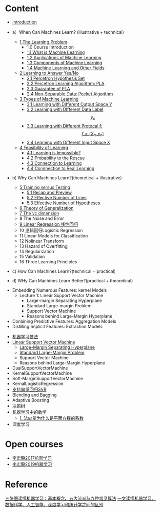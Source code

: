 

# Content
* [Introduction](INTRODUCTION.md)
* a）When Can Machines Learn? (illustrative + technical)
    *  [1 The Learning Problem](1-The-Learning-Problem.md)
        * 1.0 Course Introduction
        * [1.1 What is Machine Learning](1.1-What-is-Machine-Learning.md)
        * [1.2 Applications of Machine Learning](1.2-applications-of-machine-learning.md)
        * [1.3 Components of Machine Learning](1.3-components-of-machine-learning.md)
        * [1.4 Machine Learning and Other Fields](1.4-Machine-Learning-and-Other-Fields.md)
    * [2 Learning to Answer Yes/No](2-learning-to-answer-yesno.md)
        * [2.1 Percetron Hypothesis Set](2.1-percetron-hypothesisi-set.md)
        * [2.2 Percetron Learning Algorithm: PLA](2.2-percetron-learning-algorithm.md)
        * [2.3 Guarantee of PLA](2.3-guarantee-of-pla.md)
        * [2.4 Non-Separable Data: Pocket Algorithm](2.4-non-separable-data.md)
    * [3 Types of Machine Learning](3-Types-of-Machine-Learning.md)
        * [3.1 Learning with Different Output Space Y](3.1-learning-with-different-output-space-y.md)
        * [3.2 Learning with DIfferent Data Label $$y_n$$](3.2-learning-with-different-data-label.md)
        * [3.3 Learning with Different Protocal f: $$f =(X_n,y_n)$$](3.3-learning-with-different-protocal-f.md)
        * [3.4 Learning with Different Input Space X](3.4-learning-with-different-input-space-x.md)
    * [4 Feasibility of Learning](4-feasibility-of-learning.md)
        * [4.1 Learning is Impossible?](4.1-learning-is-impossible.md)
        * [4.2 Probability to the Rescue](4.2-Probability-to-the-Rescue.md)
        * [4.3 Connection to Learning](4.3-connection-to-learning.md)
        * [4.4 Connnection to Real Learning](4.4-connnection-to-real-learning.md)
* b) Why Can Machines Learn?(theoretical + illustrative)
    * [5 Training versus Testing](5-training-versus-testing.md)
        * [5.1 Recap and Preview](5.1-recap-and-preview.md)
        * [5.2 Effective Number of Lines](5.2-effective-number-of-lines.md)
        * [5.3 Effective Number of Hypotheses](5.3-effective-number-of-hypotheses.md)
    * [6 Theory of Generalization](6-theory-of-generalization.md)
    * [7 The vc dimension](7-the-vc-dimension.md)
    * 8 The Noise and Error
    * [9 Linear Regression 线性回归](9-linear-regression.md)
    * 10 逻辑回归Logisitic Regression
    * 11 Linear Models for Classification
    * 12 Nolinear Transform
    * 13 Hazard of Overfitting
    * 14 Regularization
    * 15 Validation
    * 16 Three Learning Principles

* c) How Can Machines Learn?(technical + practical)

* d) WHy Can Machines Learn Better?(practical + theoretical)

- Embedding Numerous Features: kernel Models
  - Lecture 1: Linear Support Vector Machine
    - Large-margin Separating Hyperplane
    - Standard Large-margin Problem
    - Support Vector Machine
    - Reasons behind Large-Margin Hyperplane
- Conbining Predictive Features: Aggregation Models
- Distilling Implicit Features: Extraction Models

* [机器学习技法](ji-qi-xue-xi-ji-fa.md)
* [Linear Support Vector Machine](支持向量机svm.md)
  * [Large-Margin Separating Hyperplane](支持向量机svm/large-margin-separating-hyperplane.md)
  * [Standard Large-Margin Problem](支持向量机svm/standard-large-margin-problem.md)
  * Support Vector Machine
  * Reasons behind Large-Margin Hyperplane
* DualSupportVectorMachine
* KernelSupportVectorMachine
* Soft-MarginSupportVectorMachine
* KernalLogisticRegression
* [支持向量回归SVR](zhi-chi-xiang-liang-hui-gui-svr.md)
* Blending and Bagging
* Adaptive Boosting
* 决策树
* [机器学习中的数学](机器学习中的数学.md)
  * [1. 法向量为什么是平面方程的系数](法向量为什么是平面方程的系数.md)
* 深度学习

# Open courses
* [李宏毅2017机器学习](https://www.bilibili.com/video/av10590361?from=search&seid=8726738433477857991)
* [李宏毅2019机器学习](https://www.bilibili.com/video/av35932863?from=search&seid=8726738433477857991)

# Reference
[三张图读懂机器学习：基本概念、五大流派与九种常见算法](https://36kr.com/p/5072074.html)
[一文读懂机器学习、数据科学、人工智能、深度学习和统计学之间的区别](一文读懂机器学习、数据科学、人工智能、深度学习和统计学之间的区别)
